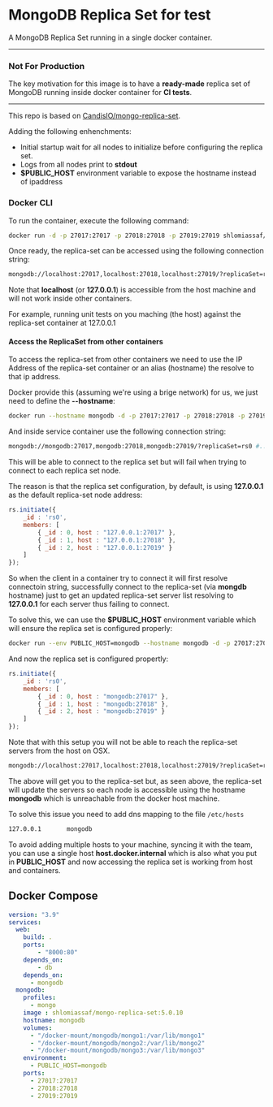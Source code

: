 # MongoDB Replica Set for test

A MongoDB Replica Set  running in a single docker container.

---

### Not For Production
The key motivation for this image is to have a __ready-made__ replica set of MongoDB running inside docker container for __CI tests__.

---

This repo is based on [CandisIO/mongo-replica-set](https://github.com/CandisIO/mongo-replica-set).

Adding the following enhenchments:

- Initial startup wait for all nodes to initialize before configuring the replica set.
- Logs from all nodes print to **stdout**
- **$PUBLIC_HOST** environment variable to expose the hostname instead of ipaddress


### Docker CLI

To run the container, execute the following command:

```bash
docker run -d -p 27017:27017 -p 27018:27018 -p 27019:27019 shlomiassaf/mongo-replica-set
```

Once ready, the replica-set can be accessed using the following connection string:

```bash
mongodb://localhost:27017,localhost:27018,localhost:27019/?replicaSet=rs0 #... your additional config
```

Note that **localhost** (or **127.0.0.1**) is accessible from the host machine and will not work inside other containers.

For example, running unit tests on you maching (the host) against the replica-set container at 127.0.0.1


#### Access the ReplicaSet from other containers

To access the replica-set from other containers we need to use the IP Address of the replica-set container or an alias (hostname) the resolve to that ip address.

Docker provide this (assuming we're using a brige network) for us, we just need to define the **--hostname**:

```bash
docker run --hostname mongodb -d -p 27017:27017 -p 27018:27018 -p 27019:27019 shlomiassaf/mongo-replica-set
```

And inside service container use the following connection string:

```bash
mongodb://mongodb:27017,mongodb:27018,mongodb:27019/?replicaSet=rs0 #... your additional config
```

This will be able to connect to the replica set but will fail when trying to connect to each replica set node.

The reason is that the replica set configuration, by default, is using **127.0.0.1** as the default replica-set node address:

```js
rs.initiate({
    _id : 'rs0',
    members: [
        { _id : 0, host : "127.0.0.1:27017" },
        { _id : 1, host : "127.0.0.1:27018" },
        { _id : 2, host : "127.0.0.1:27019" } 
    ]
});
```

So when the client in a container try to connect it will first resolve connectoin string, successfully connect to the replica-set (via **mongdb** hostname) just to get an updated replica-set server list resolving to **127.0.0.1** for each server thus failing to connect.

To solve this, we can use the **$PUBLIC_HOST** environment variable which will ensure the replica set is configured properly:

```bash
docker run --env PUBLIC_HOST=mongodb --hostname mongodb -d -p 27017:27017 -p 27018:27018 -p 27019:27019 shlomiassaf/mongo-replica-set
```

And now the replica set is configured propertly:

```js
rs.initiate({
    _id : 'rs0',
    members: [
        { _id : 0, host : "mongodb:27017" },
        { _id : 1, host : "mongodb:27018" },
        { _id : 2, host : "mongodb:27019" } 
    ]
});
```

Note that with this setup you will not be able to reach the replica-set servers from the host on OSX.

```bash
mongodb://localhost:27017,localhost:27018,localhost:27019/?replicaSet=rs0 #... your additional config
```

The above will get you to the replica-set but, as seen above, the replica-set will update the servers so each node is accessible using the hostname **mongodb** which is unreachable from the docker host machine.

To solve this issue you need to add dns mapping to the file `/etc/hosts`

```bash
127.0.0.1       mongodb
```

To avoid adding multiple hosts to your machine, syncing it with the team, you can use
a single host **host.docker.internal** which is also what you put in **PUBLIC_HOST** and now
accessing the replica set is working from host and containers.

## Docker Compose

```yaml
version: "3.9"
services:
  web:
    build: .
    ports:
        - "8000:80"
    depends_on:
        - db
    depends_on:
      - mongodb
  mongodb:
    profiles:
      - mongo
    image : shlomiassaf/mongo-replica-set:5.0.10
    hostname: mongodb
    volumes:
      - "/docker-mount/mongodb/mongo1:/var/lib/mongo1"
      - "/docker-mount/mongodb/mongo2:/var/lib/mongo2"
      - "/docker-mount/mongodb/mongo3:/var/lib/mongo3"
    environment:
      - PUBLIC_HOST=mongodb
    ports:
      - 27017:27017
      - 27018:27018
      - 27019:27019
```